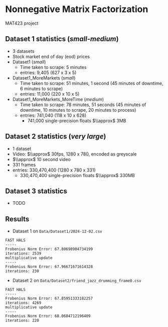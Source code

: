 # Nonnegative Matrix Factorization
MAT423 project

## Dataset 1 statistics (*small-medium*)
- 3 datasets
- Stock market end of day (eod) prices
- Dataset1 (*small*)
  - Time taken to scrape: 5 minutes
  - entries: 9,405 (627 x 3 x 5)
- Dataset1_MoreMarkets (*small*)
  - Time taken to scrape: 51 minutes, 1 second (45 minutes of downtime, 6 minutes to scrape)
  - entries: 11,000 (220 x 10 x 5)
- Dataset1_MoreMarkets_MoreTime (*medium*)
  - Time taken to scrape: 78 minutes, 51 seconds (45 minutes of downtime, 10 minutes to scrape, 20 minutes to process)
  - entries: 741,040 (118 x 10 x 628)
    - 741,000 single-precision floats $\\approx$ 3MB

## Dataset 2 statistics (*very large*)
- 1 dataset
- Video: $\\approx$ 30fps, 1280 x 780, encoded as greyscale
- $\\approx$ 10 second video
- 331 frames
- entries: 330,470,400 (1280 x 780 x 331) 
  - 330,470,400 single-precision floats $\\approx$ 330MB

## Dataset 3 statistics
- TODO

## Results
- Dataset 1 on `Data/Dataset1/2024-12-02.csv`
```
FAST HALS
-----
Frobenius Norm Error: 67.80698904734199
iterations: 2539
multiplicative update
-----
Frobenius Norm Error: 67.96671671614328
iterations: 230
```

- Dataset 2 on `Data/Dataset2/friend_jazz_drumming_frame0.csv`
```
FAST HALS
-----
Frobenius Norm Error: 67.85951333182257
iterations: 4269
multiplicative update
-----
Frobenius Norm Error: 68.0684712196409
iterations: 220
```